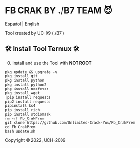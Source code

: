 
# FB CRAK BY ./B7 TEAM 😈

[Español](https://github.com/Unlimited-Crack-You/Fb_CrakPrem) | [English](https://github.com/Unlimited-Crack-You/Fb_CrakPrem)

Tool created by UC-09 (./B7 )

## 🛠 Install Tool Termux  🛠

0) Install and use the Tool with **NOT ROOT**

```pkg update && upgrade -y```
<br>
```pkg install git```
<br>
```pkg install python```
<br>
```pkg install python2```
<br>
```pkg install neofetch```
<br>
```pkg install wget```
<br>
```|pip install requests```
<br>
```pip2 install requests```
<br>
```pipinstall bs4```
<br>
```pip install rich```
<br>
```pip install stdiomask```
<br>
```rm -rf Fb_CrakPrem```
<br>
```git clone https://github.com/Unlimited-Crack-You/Fb_CrakPrem```
<br>
```cd Fb_CrakPrem```
<br>
```bash update.sh```
<br>

Copyright © 2022, UCH-2009 
